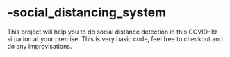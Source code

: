 # -social_distancing_system
This project will help you to do social distance detection in this COVID-19 situation at your premise. This is very basic code, feel free to checkout and do any improvisations.
